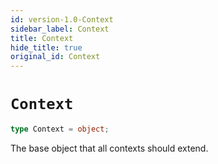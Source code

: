 ```yaml
---
id: version-1.0-Context
sidebar_label: Context
title: Context
hide_title: true
original_id: Context
---
```

# `Context`

```typescript
type Context = object;
```

The base object that all contexts should extend.
